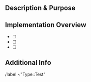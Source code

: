 ## Description & Purpose

## Implementation Overview

- [ ]
- [ ]
- [ ]

## Additional Info

/label ~"Type::Test"
